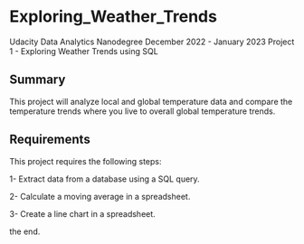 # Exploring_Weather_Trends
Udacity Data Analytics Nanodegree December 2022 - January 2023 Project 1 - Exploring Weather Trends using SQL



## Summary
This project will analyze local and global temperature data and compare the temperature trends where you live to overall global temperature trends.


## Requirements
This project requires the following steps:

1- Extract data from a database using a SQL query.

2- Calculate a moving average in a spreadsheet.

3- Create a line chart in a spreadsheet.

the end.

